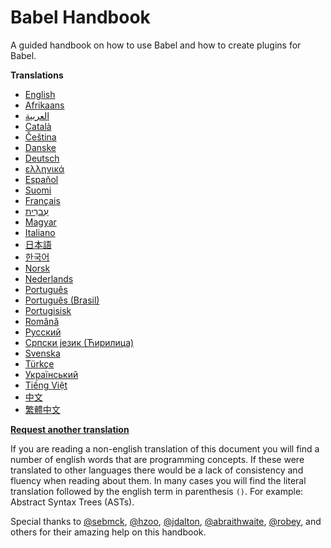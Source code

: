 # Babel Handbook

A guided handbook on how to use Babel and how to create plugins for Babel.

**Translations**

- [English](/translations/en/README.md)
- [Afrikaans](/translations/af/README.md)
- [العربية](/translations/ar/README.md)
- [Català](/translations/ca/README.md)
- [Čeština](/translations/cs/README.md)
- [Danske](/translations/da/README.md)
- [Deutsch](/translations/de/README.md)
- [ελληνικά](/translations/el/README.md)
- [Español](/translations/es-ES/README.md)
- [Suomi](/translations/fi/README.md)
- [Français](/translations/fr/README.md)
- [עִברִית](/translations/he/README.md)
- [Magyar](/translations/hu/README.md)
- [Italiano](/translations/it/README.md)
- [日本語](/translations/ja/README.md)
- [한국어](/translations/ko/README.md)
- [Norsk](/translations/no/README.md)
- [Nederlands](/translations/nl/README.md)
- [Português](/translations/pt-PT/README.md)
- [Português (Brasil)](/translations/pt-BR/README.md)
- [Portugisisk](/translations/pt-PT/README.md)
- [Română](/translations/ro/README.md)
- [Pусский](/translations/ru/README.md)
- [Српски језик (Ћирилица)](/translations/sr/README.md)
- [Svenska](/translations/sv-SE/README.md)
- [Türkçe](/translations/tr/README.md)
- [Український](/translations/uk/README.md)
- [Tiếng Việt](/translations/vi/README.md)
- [中文](/translations/zh-Hans/README.md)
- [繁體中文](/translations/zh-Hant/README.md)

**[Request another translation](https://github.com/thejameskyle/babel-plugin-handbook/issues/new?title=Translation%20Request:%20[Please%20enter%20language%20here]&body=I%20am%20able%20to%20translate%20this%20language%20[yes/no])**

If you are reading a non-english translation of this document you will find a
number of english words that are programming concepts. If these were translated
to other languages there would be a lack of consistency and fluency when reading
about them. In many cases you will find the literal translation followed by the
english term in parenthesis `()`. For example: Abstract Syntax Trees (ASTs).

Special thanks to [@sebmck](https://github.com/sebmck/),
[@hzoo](https://github.com/hzoo),
[@jdalton](https://github.com/jdalton),
[@abraithwaite](https://github.com/abraithwaite),
[@robey](https://github.com/robey), and others for their
amazing help on this handbook.

